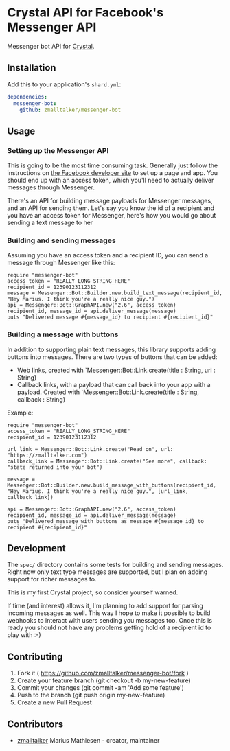 # Crystal API for Facebook's Messenger API

Messenger bot API for [Crystal](http://crystal-lang.org/).

## Installation


Add this to your application's `shard.yml`:

```yaml
dependencies:
  messenger-bot:
    github: zmalltalker/messenger-bot
```


## Usage

### Setting up the Messenger API

This is going to be the most time consuming task. Generally just
follow the instructions on
[the Facebook developer site](https://developers.facebook.com/docs/messenger-platform/quickstart)
to set up a page and app. You should end up with an access token,
which you'll need to actually deliver messages through Messenger.

There's an API for building message payloads for Messenger messages, and an API for sending them.
Let's say you know the id of a recipient and you have an access token
for Messenger, here's how you would go about sending a text message to
her

### Building and sending messages

Assuming you have an access token and a recipient ID, you can send a
message through Messenger like this:


```crystal
require "messenger-bot"
access_token = "REALLY_LONG_STRING_HERE"
recipient_id = 12390123112312
message = Messenger::Bot::Builder.new.build_text_message(recipient_id, "Hey Marius. I think you're a really nice guy.")
api = Messenger::Bot::GraphAPI.new("2.6", access_token)
recipient_id, message_id = api.deliver_message(message)
puts "Delivered message #{message_id} to recipient #{recipient_id}"

```

### Building a message with buttons

In addition to supporting plain text messages, this library supports
adding buttons into messages. There are two types of buttons that can
be added:

* Web links, created with `Messenger::Bot::Link.create(title : String,
url : String)
* Callback links, with a payload that can call back into your app with
  a payload. Created with `Messenger::Bot::Link.create(title : String,
  callback : String)

Example:
```crystal
require "messenger-bot"
access_token = "REALLY_LONG_STRING_HERE"
recipient_id = 12390123112312

url_link = Messenger::Bot::Link.create("Read on", url:
"https://zmalltalker.com")
callback_link = Messenger::Bot::Link.create("See more", callback:
"state returned into your bot")

message =
Messenger::Bot::Builder.new.build_message_with_buttons(recipient_id,
"Hey Marius. I think you're a really nice guy.", [url_link, callback_link])

api = Messenger::Bot::GraphAPI.new("2.6", access_token)
recipient_id, message_id = api.deliver_message(message)
puts "Delivered message with buttons as message #{message_id} to recipient #{recipient_id}"

```


## Development

The `spec/` directory contains some tests for building and sending
messages. Right now only text type messages are supported, but I plan
on adding support for richer messages to.

This is my first Crystal project, so consider yourself warned.

If time (and interest) allows it, I'm planning to add support for
parsing incoming messages as well. This way I hope to make it possible
to build webhooks to interact with users sending you messages
too. Once this is ready you should not have any problems getting hold
of a recipient id to play with :-)

## Contributing

1. Fork it ( https://github.com/zmalltalker/messenger-bot/fork )
2. Create your feature branch (git checkout -b my-new-feature)
3. Commit your changes (git commit -am 'Add some feature')
4. Push to the branch (git push origin my-new-feature)
5. Create a new Pull Request

## Contributors

- [zmalltalker](https://github.com/zmalltalker) Marius Mathiesen - creator, maintainer
